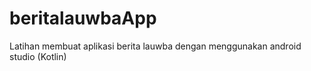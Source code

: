 # beritalauwbaApp
Latihan membuat aplikasi berita lauwba dengan menggunakan android studio (Kotlin)
